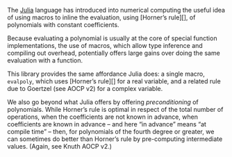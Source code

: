 The [Julia][] language has introduced into numerical computing the
useful idea of using macros to inline the evaluation, using
[Horner’s rule][], of polynomials with constant coefficients.

Because evaluating a polynomial is usually at the core of special
function implementations, the use of macros, which allow type
inference and compiling out overhead, potentially offers large gains
over doing the same evaluation with a function.

This library provides the same affordance Julia does: a single macro,
`evalpoly`, which uses [Horner’s rule][] for a real variable, and a
related rule due to Goertzel (see AOCP v2) for a complex variable.

We also go beyond what Julia offers by offering *preconditioning* of
polynomials. While Horner’s rule is optimal in respect of the total
number of operations, when the coefficients are not known in advance,
when coefficients are known in advance – and here “in advance” means
“at compile time” – then, for polynomials of the fourth degree or
greater, we can sometimes do better than Horner’s rule by
pre-computing intermediate values. (Again, see Knuth AOCP v2.)

[Julia]: http://julialang.org/
[Horner's rule]: https://en.wikipedia.org/wiki/Horner%27s_method#Description_of_the_algorithm
